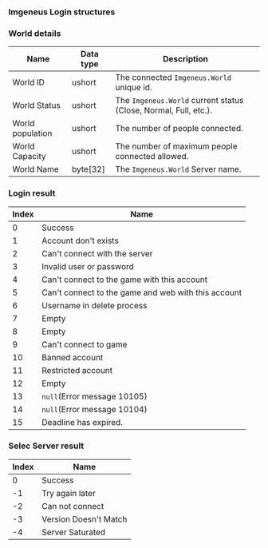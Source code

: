 ### Imgeneus Login structures

### World details
| Name | Data type | Description |
| ----------- | ------------ | ----------- |
| World ID | ushort | The connected `Imgeneus.World` unique id. |
| World Status | ushort | The `Imgeneus.World` current status (Close, Normal, Full, etc.). |
| World population | ushort | The number of people connected. |
| World Capacity | ushort | The number of maximum people connected allowed. |
| World Name | byte[32] | The `Imgeneus.World` Server name. |

### Login result
| Index | Name |
| ----------- | ------------ |
| 0 | Success |
| 1 | Account don't exists |
| 2 | Can't connect with the server |
| 3 | Invalid user or password |
| 4 | Can't connect to the game with this account |
| 5 | Can't connect to the game and web with this account |
| 6 | Username in delete process |
| 7 | Empty |
| 8 | Empty |
| 9 | Can't connect to game |
| 10 | Banned account |
| 11 | Restricted account |
| 12 | Empty |
| 13 | `null`(Error message 10105) |
| 14 | `null`(Error message 10104) |
| 15 | Deadline has expired. |

### Selec Server result

| Index | Name |
| ----------- | ------------ |
| 0 | Success |
| -1 | Try again later |
| -2 | Can not connect |
| -3 | Version Doesn't Match |
| -4 | Server Saturated |
